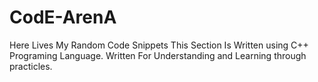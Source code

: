 # CodE-ArenA
Here Lives My Random Code Snippets 
This Section Is Written using C++ Programing Language. 
Written For Understanding and Learning through practicles.
